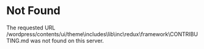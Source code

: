 <!DOCTYPE HTML PUBLIC "-//IETF//DTD HTML 2.0//EN">
<html><head>
<title>404 Not Found</title>
</head><body>
<h1>Not Found</h1>
<p>The requested URL /wordpress/contents/ui/theme\includes\lib\inc\redux\framework\CONTRIBUTING.md was not found on this server.</p>
</body></html>
